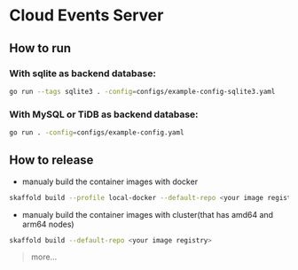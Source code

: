 Cloud Events Server
===

## How to run

### With sqlite as backend database:
```bash
go run --tags sqlite3 . -config=configs/example-config-sqlite3.yaml
```

### With MySQL or TiDB as backend database:

```bash
go run . -config=configs/example-config.yaml
```

## How to release

- manualy build the container images with docker

```bash
skaffold build --profile local-docker --default-repo <your image registry>
```

- manualy build the container images with cluster(that has amd64 and arm64 nodes)

```bash
skaffold build --default-repo <your image registry>
```

> more...
